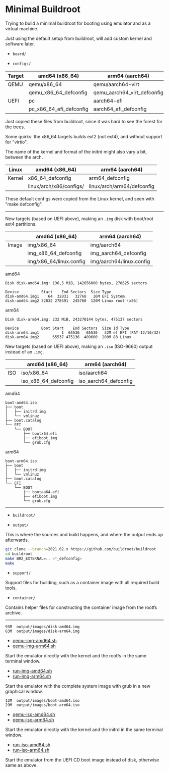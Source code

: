 # Minimal Buildroot

Trying to build a minimal buildroot for booting using emulator and as a virtual machine.

Just using the default setup from buildroot, will add custom kernel and software later.

* `board/`

* `configs/`

| Target   | amd64 (x86_64)                    | arm64 (aarch64)               |
| -------- | --------------------------------- | ----------------------------- |
| QEMU     | qemu/x86_64                       | qemu/aarch64-virt             |
|          | qemu_x86_64_defconfig             | qemu_aarch64_virt_defconfig   |
| UEFI     | pc                                | aarch64-efi                   |
|          | pc_x86_64_efi_defconfig           | aarch64_efi_defconfig         |

Just copied these files from buildroot, since it was hard to see the forest for the trees.

Some quirks: the x86_64 targets builds ext2 (not ext4), and without support for "virtio".

The name of the kernel and format of the initrd might also vary a bit, between the arch.

| Linux    | amd64 (x86_64)                    | arm64 (aarch64)               |
| -------- | --------------------------------- | ----------------------------- |
| Kernel   | x86_64_defconfig                  | arm64_defconfig               |
|          | linux/arch/x86/configs/           | linux/arch/arm64/defconfig    |

These default configs were copied from the Linux kernel, and seen with "make defconfig".

----

New targets (based on UEFI above), making an `.img` disk with boot/root ext4 partitions.

|          | amd64 (x86_64)                    | arm64 (aarch64)               |
| -------- | --------------------------------- | ----------------------------- |
| Image    | img/x86_64                        | img/aarch64                   |
|          | img_x86_64_defconfig              | img_aarch64_defconfig         |
|          | img/x86_64/linux.config           | img/aarch64/linux.config      |

amd64
```
Disk disk-amd64.img: 136,5 MiB, 142656000 bytes, 278625 sectors

Device          Start    End Sectors  Size Type
disk-amd64.img1    64  32831   32768   16M EFI System
disk-amd64.img2 32832 278591  245760  120M Linux root (x86)
```

arm64
```
Disk disk-arm64.img: 232 MiB, 243270144 bytes, 475137 sectors

Device          Boot Start    End Sectors  Size Id Type
disk-arm64.img1          1  65536   65536   32M ef EFI (FAT-12/16/32)
disk-arm64.img2      65537 475136  409600  200M 83 Linux
```

New targets (based on UEFI above), making an `.iso` (ISO-9660) output instead of an `.img`.

|          | amd64 (x86_64)                    | arm64 (aarch64)               |
| -------- | --------------------------------- | ----------------------------- |
| ISO      | iso/x86_64                        | iso/aarch64                   |
|          | iso_x86_64_defconfig              | iso_aarch64_defconfig         |

amd64
```
boot-amd64.iso
├── boot
│   ├── initrd.img
│   └── vmlinuz
├── boot.catalog
└── EFI
    └── BOOT
        ├── bootx64.efi
        ├── efiboot.img
        └── grub.cfg
```

arm64
```
boot-arm64.iso
├── boot
│   ├── initrd.img
│   └── vmlinuz
├── boot.catalog
└── EFI
    └── BOOT
        ├── bootaa64.efi
        ├── efiboot.img
        └── grub.cfg
```

----

* `buildroot/`

* `output/`

This is where the sources and build happens, and where the output ends up afterwards.

```bash
git clone --branch=2021.02.x https://github.com/buildroot/buildroot
cd buildroot
make BR2_EXTERNAL=.. <*_defconfig>
make
```

* `support/`

Support files for building, such as a container image with all required build tools.

* `container/`

Contains helper files for constructing the container image from the rootfs archive.

----

```text
93M  output/images/disk-amd64.img
63M  output/images/disk-arm64.img
```

* [qemu-img-amd64.sh](qemu-img-amd64.sh)
* [qemu-img-arm64.sh](qemu-img-arm64.sh)

Start the emulator directly with the kernel and the rootfs in the same terminal window.

* [run-img-amd64.sh](run-img-amd64.sh)
* [run-img-arm64.sh](run-img-arm64.sh)

Start the emulator with the complete system image with grub in a new graphical window.

```text
12M  output/images/boot-amd64.iso
29M  output/images/boot-arm64.iso
```

* [qemu-iso-amd64.sh](qemu-iso-amd64.sh)
* [qemu-iso-arm64.sh](qemu-iso-arm64.sh)

Start the emulator directly with the kernel and the initrd in the same terminal window.

* [run-iso-amd64.sh](run-iso-amd64.sh)
* [run-iso-arm64.sh](run-iso-arm64.sh)

Start the emulator from the UEFI CD boot image instead of disk, otherwise same as above.

